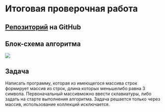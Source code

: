 # Итоговая проверочная работа

## [Репозиторий](https://github.com/Vit73125/ChooseSpecialisation.git) на GitHub

## Блок-схема алгоритма
![](/Images/Altorithm.jpeg)

## Задача

Написать программу, которая из имеющегося массива строк формирует массив из строк, длина которых меньшелибо равна 3 символа. Первоначальный массивможно ввести склавиатуры, либо задать на старте выполнения алгоритма. Задача решается только через массив, использование коллекций исключается.